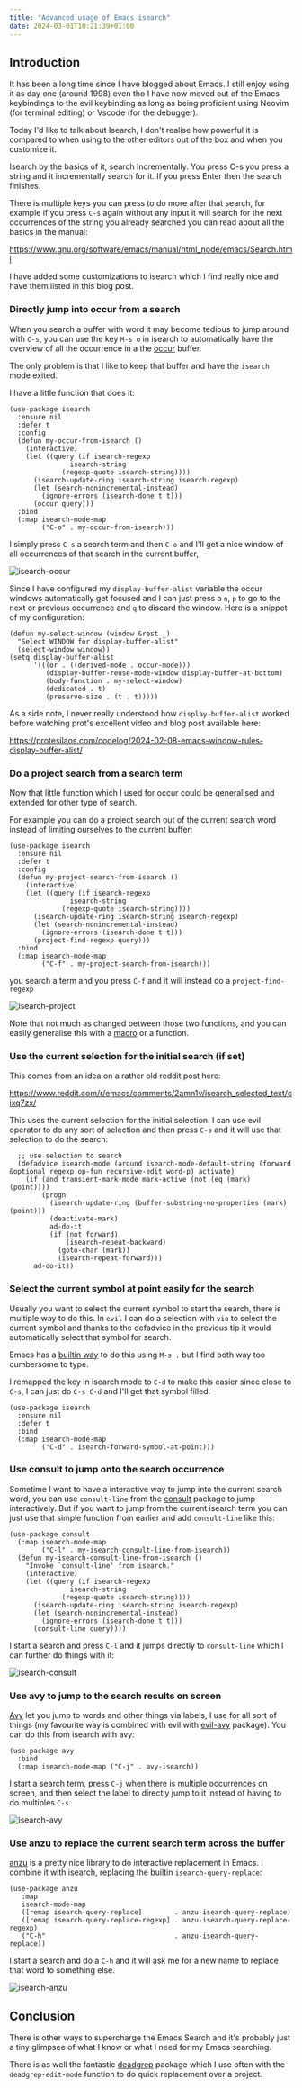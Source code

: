 ```yaml
---
title: "Advanced usage of Emacs isearch"
date: 2024-03-01T10:21:39+01:00
---
```

## Introduction

It has been a long time since I have blogged about Emacs. I still enjoy using it
as day one (around 1998) even tho I have now moved out of the Emacs keybindings
to the evil keybinding as long as being proficient using Neovim (for terminal
editing) or Vscode (for the debugger).

Today I'd like to talk about Isearch, I don't realise how powerful it is
compared to when using to the other editors out of the box and when you
customize it.

Isearch by the basics of it, search incrementally. You press C-s you press a
string and it incrementally search for it. If you press Enter then the search
finishes.

There is multiple keys you can press to do more after that search, for example
if you press `C-s` again without any input it will search for the next occurrences
of the string you already searched you can read about all the basics in the
manual:

<https://www.gnu.org/software/emacs/manual/html_node/emacs/Search.html>

I have added some customizations to isearch which I find really nice and have
them listed in this blog post.

### Directly jump into occur from a search

When you search a buffer with word it may become tedious to jump around with
`C-s`, you can use the key `M-s o` in isearch to automatically have the overview
of all the occurrence in a the [occur](https://www.gnu.org/software/emacs/manual/html_node/emacs/Other-Repeating-Search.html) buffer.

The only problem is that I like to keep that buffer and have the `isearch` mode exited.

I have a little function that does it:

```elisp
(use-package isearch
  :ensure nil
  :defer t
  :config
  (defun my-occur-from-isearch ()
    (interactive)
    (let ((query (if isearch-regexp
               isearch-string
             (regexp-quote isearch-string))))
      (isearch-update-ring isearch-string isearch-regexp)
      (let (search-nonincremental-instead)
        (ignore-errors (isearch-done t t)))
      (occur query)))
  :bind
  (:map isearch-mode-map
        ("C-o" . my-occur-from-isearch)))
```

I simply press `C-s` a search term and then `C-o` and I'll get a nice window of
all occurrences
of that search in the current buffer,

![isearch-occur](./isearch-occur.png)

Since I have configured my `display-buffer-alist` variable the occur windows
automatically get focused and I can just press a `n`, `p` to go to the next or
previous occurrence and `q` to discard the window. Here is a snippet of my
configuration:

```elisp
(defun my-select-window (window &rest _)
  "Select WINDOW for display-buffer-alist"
  (select-window window))
(setq display-buffer-alist
      '(((or . ((derived-mode . occur-mode)))
         (display-buffer-reuse-mode-window display-buffer-at-bottom)
         (body-function . my-select-window)
         (dedicated . t)
         (preserve-size . (t . t)))))
```

As a side note, I never really understood how `display-buffer-alist` worked before
watching prot's excellent video and blog post available here:

<https://protesilaos.com/codelog/2024-02-08-emacs-window-rules-display-buffer-alist/>

### Do a project search from a search term

Now that little function which I used for occur could be generalised and
extended for other type of search.

For example you can do a project search out of the current search word instead of
limiting ourselves to the current buffer:

```elisp
(use-package isearch
  :ensure nil
  :defer t
  :config
  (defun my-project-search-from-isearch ()
    (interactive)
    (let ((query (if isearch-regexp
               isearch-string
             (regexp-quote isearch-string))))
      (isearch-update-ring isearch-string isearch-regexp)
      (let (search-nonincremental-instead)
        (ignore-errors (isearch-done t t)))
      (project-find-regexp query)))
  :bind
  (:map isearch-mode-map
        ("C-f" . my-project-search-from-isearch)))
```

you search a term and you press `C-f` and it will instead do a
`project-find-regexp`

![isearch-project](./isearch-project.png)

Note that not much as changed between those two functions, and you can easily
generalise this with a
[macro](https://www.gnu.org/software/emacs/manual/html_node/elisp/Macros.html)
or a function.

### Use the current selection for the initial search (if set)

This comes from an idea on a rather old reddit post here:

<https://www.reddit.com/r/emacs/comments/2amn1v/isearch_selected_text/cixq7zx/>

This uses the current selection for the initial selection. I can use evil
operator to do any sort of selection and then press `C-s` and it will use that
selection to do the search:

```elisp
  ;; use selection to search
  (defadvice isearch-mode (around isearch-mode-default-string (forward &optional regexp op-fun recursive-edit word-p) activate)
    (if (and transient-mark-mode mark-active (not (eq (mark) (point))))
        (progn
          (isearch-update-ring (buffer-substring-no-properties (mark) (point)))
          (deactivate-mark)
          ad-do-it
          (if (not forward)
              (isearch-repeat-backward)
            (goto-char (mark))
            (isearch-repeat-forward)))
      ad-do-it))
```

### Select the current symbol at point easily for the search

Usually you want to select the current symbol to start the search, there is
multiple way to do this. In `evil` I can do a selection with `vio` to select the
current symbol and thanks to the defadvice in the previous tip it would
automatically select that symbol for search.

Emacs has a [builtin
way](https://www.gnu.org/software/emacs/manual/html_node/emacs/Symbol-Search.html)
to do this using `M-s .` but I find both way too cumbersome to type.

I remapped the key in isearch mode to `C-d` to make this easier since close to
`C-s`, I can just do `C-s C-d` and I'll get that symbol filled:

```elisp
(use-package isearch
  :ensure nil
  :defer t
  :bind
  (:map isearch-mode-map
        ("C-d" . isearch-forward-symbol-at-point)))
```

### Use consult to jump onto the search occurrence

Sometime I want to have a interactive way to jump into the current search word,
you can use `consult-line` from the [consult](https://github.com/minad/consult)
package to jump interactively. But if you want to jump from the current isearch
term you can just use that simple function from earlier and add `consult-line`
like this:

```elisp
(use-package consult
  (:map isearch-mode-map
        ("C-l" . my-isearch-consult-line-from-isearch))
  (defun my-isearch-consult-line-from-isearch ()
    "Invoke `consult-line' from isearch."
    (interactive)
    (let ((query (if isearch-regexp
               isearch-string
             (regexp-quote isearch-string))))
      (isearch-update-ring isearch-string isearch-regexp)
      (let (search-nonincremental-instead)
        (ignore-errors (isearch-done t t)))
      (consult-line query))))
```

I start a search and press `C-l` and it jumps directly to `consult-line` which I
can further do things with it:

![isearch-consult](./isearch-consult.png)

### Use avy to jump to the search results on screen

[Avy](https://github.com/abo-abo/avy) let you jump to words and other things via
labels, I use for all sort of things (my favourite way is combined with evil
with [evil-avy](https://github.com/louy2/evil-avy) package). You can do this
from isearch with avy:

```elisp
(use-package avy
  :bind
  (:map isearch-mode-map ("C-j" . avy-isearch))
```

I start a search term, press `C-j` when there is multiple occurrences on screen,
and then select the label to directly jump to it instead of having to do
multiples `C-s`.

![isearch-avy](./isearch-avy.png)

### Use anzu to replace the current search term across the buffer

[anzu](https://github.com/emacsorphanage/anzu) is a pretty nice library to do
interactive replacement in Emacs. I combine it with isearch, replacing the
builtin `isearch-query-replace`:

```elisp
(use-package anzu
   :map
   isearch-mode-map
   ([remap isearch-query-replace]        . anzu-isearch-query-replace)
   ([remap isearch-query-replace-regexp] . anzu-isearch-query-replace-regexp)
   ("C-h"                                . anzu-isearch-query-replace))
```

I start a search and do a `C-h` and it will ask me for a new name to replace
that word to something else.

![isearch-anzu](./isearch-anzu.png)

## Conclusion

There is other ways to supercharge the Emacs Search and it's probably
just a tiny glimpsee of what I know or what I need for my Emacs searching.

There is as well the fantastic [deadgrep](https://github.com/Wilfred/deadgrep)
package which I use often with the `deadgrep-edit-mode` function to do quick
replacement over a project.
